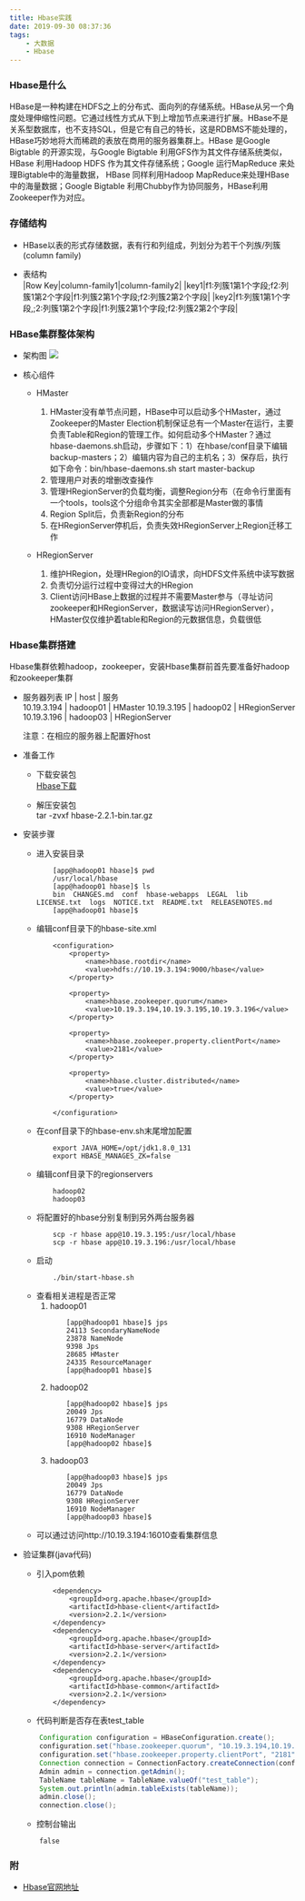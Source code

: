 ```yaml
---
title: Hbase实践
date: 2019-09-30 08:37:36
tags:
    - 大数据
    - Hbase
---
```


### Hbase是什么  
HBase是一种构建在HDFS之上的分布式、面向列的存储系统。HBase从另一个角度处理伸缩性问题。它通过线性方式从下到上增加节点来进行扩展。HBase不是关系型数据库，也不支持SQL，但是它有自己的特长，这是RDBMS不能处理的，HBase巧妙地将大而稀疏的表放在商用的服务器集群上。HBase 是Google Bigtable 的开源实现，与Google Bigtable 利用GFS作为其文件存储系统类似， HBase 利用Hadoop HDFS 作为其文件存储系统；Google 运行MapReduce 来处理Bigtable中的海量数据， HBase 同样利用Hadoop MapReduce来处理HBase中的海量数据；Google Bigtable 利用Chubby作为协同服务，HBase利用Zookeeper作为对应。  

### 存储结构  
+ HBase以表的形式存储数据，表有行和列组成，列划分为若干个列族/列簇(column family)

+ 表结构  
    |Row Key|column-family1|column-family2|
    |key1|f1:列簇1第1个字段;f2:列簇1第2个字段|f1:列簇2第1个字段;f2:列簇2第2个字段| 
    |key2|f1:列簇1第1个字段,;2:列簇1第2个字段|f1:列簇2第1个字段;f2:列簇2第2个字段|
### HBase集群整体架构
<!-- more -->

+ 架构图
    ![](/images/e2ea998c0979d447310785c2b98f48b4.png)

+ 核心组件
    * HMaster  
        1. HMaster没有单节点问题，HBase中可以启动多个HMaster，通过Zookeeper的Master Election机制保证总有一个Master在运行，主要负责Table和Region的管理工作。如何启动多个HMaster？通过hbase-daemons.sh启动，步骤如下：1）在hbase/conf目录下编辑backup-masters；2）编辑内容为自己的主机名；3）保存后，执行如下命令：bin/hbase-daemons.sh start master-backup
        2. 管理用户对表的增删改查操作
        3. 管理HRegionServer的负载均衡，调整Region分布（在命令行里面有一个tools，tools这个分组命令其实全部都是Master做的事情
        4. Region Split后，负责新Region的分布
        5. 在HRegionServer停机后，负责失效HRegionServer上Region迁移工作        

    * HRegionServer
        1. 维护HRegion，处理HRegion的IO请求，向HDFS文件系统中读写数据
        2. 负责切分运行过程中变得过大的HRegion
        3. Client访问HBase上数据的过程并不需要Master参与（寻址访问zookeeper和HRegionServer，数据读写访问HRegionServer），HMaster仅仅维护着table和Region的元数据信息，负载很低    

### Hbase集群搭建
Hbase集群依赖hadoop，zookeeper，安装Hbase集群前首先要准备好hadoop和zookeeper集群

+ 服务器列表
    IP | host | 服务  
    10.19.3.194 | hadoop01 | HMaster
    10.19.3.195 | hadoop02 | HRegionServer
    10.19.3.196 | hadoop03 | HRegionServer 

    注意：在相应的服务器上配置好host

+ 准备工作

    * 下载安装包  
        [Hbase下载](https://hbase.apache.org/downloads.html)

    * 解压安装包  
        tar -zvxf  hbase-2.2.1-bin.tar.gz 

+ 安装步骤

    * 进入安装目录
        ```
            [app@hadoop01 hbase]$ pwd
            /usr/local/hbase
            [app@hadoop01 hbase]$ ls
            bin  CHANGES.md  conf  hbase-webapps  LEGAL  lib  LICENSE.txt  logs  NOTICE.txt  README.txt  RELEASENOTES.md
            [app@hadoop01 hbase]$ 
        ```
    * 编辑conf目录下的hbase-site.xml
        ```
            <configuration>
                <property>
                    <name>hbase.rootdir</name>
                    <value>hdfs://10.19.3.194:9000/hbase</value>
                </property>

                <property>
                    <name>hbase.zookeeper.quorum</name>
                    <value>10.19.3.194,10.19.3.195,10.19.3.196</value>
                </property>

                <property>
                    <name>hbase.zookeeper.property.clientPort</name>
                    <value>2181</value>
                </property>

                <property>
                    <name>hbase.cluster.distributed</name>
                    <value>true</value>
                </property>

            </configuration>
        ```
    * 在conf目录下的hbase-env.sh末尾增加配置
        ```
            export JAVA_HOME=/opt/jdk1.8.0_131
            export HBASE_MANAGES_ZK=false
        ```
    * 编辑conf目录下的regionservers
        ```
            hadoop02
            hadoop03
        ```
    * 将配置好的hbase分别复制到另外两台服务器
        ```
            scp -r hbase app@10.19.3.195:/usr/local/hbase
            scp -r hbase app@10.19.3.196:/usr/local/hbase     
        ```
    * 启动
        ```
            ./bin/start-hbase.sh
        ```
    * 查看相关进程是否正常  
        1. hadoop01
            ``` shell
                [app@hadoop01 hbase]$ jps
                24113 SecondaryNameNode
                23878 NameNode
                9398 Jps
                28685 HMaster
                24335 ResourceManager
                [app@hadoop01 hbase]$ 
            ```
        2. hadoop02 
            ```
                [app@hadoop02 hbase]$ jps
                20049 Jps
                16779 DataNode
                9308 HRegionServer
                16910 NodeManager
                [app@hadoop02 hbase]$ 
            ```
        3. hadoop03
            ```
                [app@hadoop03 hbase]$ jps
                20049 Jps
                16779 DataNode
                9308 HRegionServer
                16910 NodeManager
                [app@hadoop03 hbase]$ 
            ```
    * 可以通过访问http://10.19.3.194:16010查看集群信息
+ 验证集群(java代码)
    * 引入pom依赖
        ```
            <dependency>
                <groupId>org.apache.hbase</groupId>
                <artifactId>hbase-client</artifactId>
                <version>2.2.1</version>
            </dependency>
            <dependency>
                <groupId>org.apache.hbase</groupId>
                <artifactId>hbase-server</artifactId>
                <version>2.2.1</version>
            </dependency>
            <dependency>
                <groupId>org.apache.hbase</groupId>
                <artifactId>hbase-common</artifactId>
                <version>2.2.1</version>
            </dependency>
        ```
    * 代码判断是否存在表test_table
    ``` java
        Configuration configuration = HBaseConfiguration.create();
        configuration.set("hbase.zookeeper.quorum", "10.19.3.194,10.19.3.195,10.19.3.196");
        configuration.set("hbase.zookeeper.property.clientPort", "2181");
        Connection connection = ConnectionFactory.createConnection(configuration);
        Admin admin = connection.getAdmin();
        TableName tableName = TableName.valueOf("test_table");
        System.out.println(admin.tableExists(tableName));
        admin.close();
        connection.close();
    ```
    * 控制台输出
    ```
        false
    ```
###  附      
+ [Hbase官网地址](https://hbase.apache.org/)       
